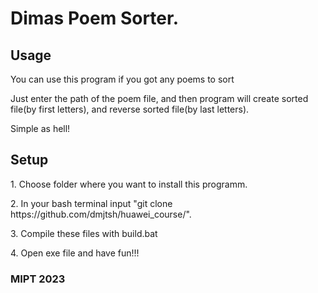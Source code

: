 <h1>Dimas Poem Sorter.</h1>
<h2>Usage</h2>
<p>You can use this program if you got any poems to sort</p> 
<p>Just enter the path of the poem file, and then program will create sorted file(by first letters), and reverse sorted file(by last letters).</p>
<p> Simple as hell!</p>
<h2>Setup</h2>
<p>1. Choose folder where you want to install this programm.</p>
<p>2. In your bash terminal input "git clone https://github.com/dmjtsh/huawei_course/".</p>
<p>3. Compile these files with build.bat</p>
<p>4. Open exe file and have fun!!!</p>
<h3>MIPT 2023</h3>
